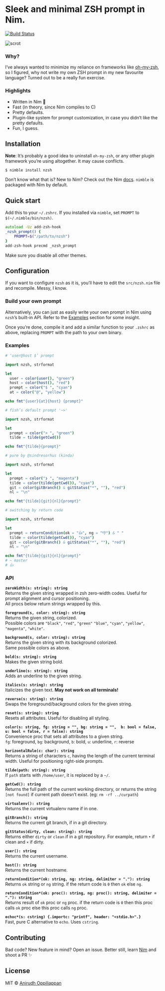 # Sleek and minimal ZSH prompt in Nim.

[![Build Status](https://travis-ci.org/icyphox/nzsh.svg?branch=master)](https://travis-ci.org/icyphox/nzsh)

![scrot](https://x.icyphox.sh/SltdI.png)

### Why?
I’ve always wanted to minimize my reliance on frameworks like [oh-my-zsh](https://github.com/robbyrussell/oh-my-zsh), so I figured, why not write my own ZSH prompt in my new favourite language? Turned out to be a really fun exercise.

### Highlights
- Written in Nim 👑
- Fast (in theory, since Nim compiles to C)
- Pretty defaults.
- Plugin-like system for prompt customization, in case you didn’t like the pretty defaults.
- Fun, I guess.

## Installation
**Note**: It’s probably a good idea to uninstall `oh-my-zsh`, or any other plugin framework you’re using
altogether. It may cause conflicts.

```console
$ nimble install nzsh
```

Don’t know what that is? New to Nim? Check out the Nim [docs](https://nim-lang.org/documentation.html). `nimble` is packaged with Nim by default.  

## Quick start
Add this to your `~/.zshrc`. If you installed via `nimble`, set `PROMPT` to `$(~/.nimble/bin/nzsh)`.

```zsh
autoload -Uz add-zsh-hook
_nzsh_prompt() {
	PROMPT=$("/path/to/nzsh")
}
add-zsh-hook precmd _nzsh_prompt
```
Make sure you disable all other themes.

## Configuration
If you want to configure `nzsh` as it is, you’ll have to edit the `src/nzsh.nim` file and recompile. Messy, I know.

### Build your own prompt
Alternatively, you can just as easily write your own prompt in Nim using `nzsh`’s built-in API. Refer to the [Examples](#Examples) section for some insight.

Once you’re done, compile it and add a similar function to your `.zshrc` as above, replacing `PROMPT` with the path to your own binary.

### Examples

```nim
# ‘user@host $’ prompt

import nzsh, strformat

let
  user = color(user(), "green")
  host = color(host(), "red")
  prompt = color("$ ", "cyan")
  at = color("@", "yellow")

echo fmt"{user}{at}{host} {prompt}"
```

```nim
# fish’s default prompt '~>'

import nzsh, strformat

let
  prompt = color("> ", "green")
  tilde = tilde(getCwd())

echo fmt"{tilde}{prompt}"
```

```nim
# pure by @sindresorhus (kinda)

import nzsh, strformat

let
  prompt = color("❯ ", "magenta")
  tilde = color(tilde(getCwd()), "cyan")
  git = color(gitBranch() & gitStatus("*", ""), "red")
  nl = "\n"

echo fmt"{tilde}{git}{nl}{prompt}"
```

```nim
# switching by return code

import nzsh, strformat

let
  prompt = returnCondition(ok = "👍", ng = "👎") & " "
  tilde = color(tilde(getCwd()), "cyan")
  git = color(gitBranch() & gitStatus("*", ""), "red")
  nl = "\n"

echo fmt"{tilde}{git}{nl}{prompt}"
# ~ master
# 👍 
```

### API

**`zeroWidth(s: string): string`**  
Returns the given string wrapped in zsh zero-width codes. Useful for prompt alignment and cursor positioning.  
All procs below return strings wrapped by this.

**`foreground(s, color: string): string`**  
Returns the given string, colorized.  
Possible colors are `"black"`, `"red"`, `"green"` `"blue"`, `"cyan"`, `"yellow"`, `"magenta"`, `"white"`.

**`background(s, color: string): string`**  
Returns the given string with its background colorized.  
Same possible colors as above.

**`bold(s: string): string`**  
Makes the given string bold.

**`underline(s: string): string`**  
Adds an underline to the given string.

**`italics(s: string): string`**  
Italicizes the given text. **May not work on all terminals!**

**`reverse(s: string): string`**  
Swaps the foreground/background colors for the given string.

**`reset(s: string): string`**  
Resets all attributes. Useful for disabling all styling.

**`color(s: string, fg: string = "", bg: string = "",  b: bool = false, u: bool = false, r = false): string`**  
Convenience proc that sets all attributes to a given string.  
`fg`: foreground, `bg`: background, `b`: bold, `u`: underline, `r`: reverse

**`horizontalRule(c: char): string`**  
Returns a string of characters `c`, having the length of the current terminal width. Useful for positioning right-side prompts.

**`tilde(path: string): string`**  
If `path` starts with `/home/user`, it is replaced by a `~/`.

**`getCwd(): string`**  
Returns the full path of the current working directory, or returns the string `[not found]` if current path doesn’t exist. (eg: `rm -rf ../curpath`)

**`virtualenv(): string`**  
Returns the current virtualenv name if in one.

**`gitBranch(): string`**  
Returns the current git branch, if in a git directory.

**`gitStatus(dirty, clean: string): string`**  
Returns either `dirty` or `clean` if in a git repository. For example, return `•` if clean and `×` if dirty.

**`user(): string`**  
Returns the current username.

**`host(): string`**  
Returns the current hostname.

**`returnCondition*(ok: string, ng: string, delimiter = "."): string`**  
Returns `ok` string or `ng` string.
if the return code is `0` then `ok` else `ng`.

**`returnCondition*(ok: proc(): string, ng: proc(): string, delimiter = "."): string`**  
Returns result of `ok` proc or `ng` proc.
if the return code is `0` then this proc calls `ok` proc else this proc calls `ng` proc.

**`echoc*(s: cstring) {.importc: "printf", header: "<stdio.h>".}`**  
Fast, pure C alternative to `echo`. Uses `cstring`.

## Contributing
Bad code? New feature in mind? Open an issue. Better still, learn [Nim](https://nim-lang.org/documentation.html) and shoot a PR :sparkles:

## License
MIT © [Anirudh Oppiliappan](https://icyphox.sh)
